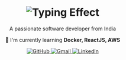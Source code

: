 <!DOCTYPE html>
<html lang="en">

<body>
    <div align="center">
      <h1 align="center">
        <img src="https://readme-typing-svg.herokuapp.com/?font=Righteous&size=35&center=true&vCenter=true&width=500&height=70&duration=4000&lines=Hi+There+👋!+;+I'm+Ankur+Malkani!;" alt="Typing Effect" />
    </h1>
        <p>A passionate software developer from India</p>
        <div>
            <p>🌱 I'm currently learning <strong>Docker, ReactJS, AWS</strong></p>
        </div>
        <p>
            <a href="https://github.com/AnkurMalkani589">
                <img src="https://img.shields.io/badge/GitHub-181717?style=for-the-badge&logo=github&logoColor=white" alt="GitHub"/>
            <a href="mailto:test@example.com">
        <img src="https://img.shields.io/badge/Gmail-D14836?style=for-the-badge&logo=gmail&logoColor=white" alt="Gmail"/>
    </a>
            <a href="https://www.linkedin.com/in/ankur-malkani-b006672b8">
                <img src="https://img.shields.io/badge/LinkedIn-0077B5?style=for-the-badge&logo=linkedin&logoColor=white" alt="LinkedIn"/>
            </a>
        </p>
    </div>
</body>
</html>
